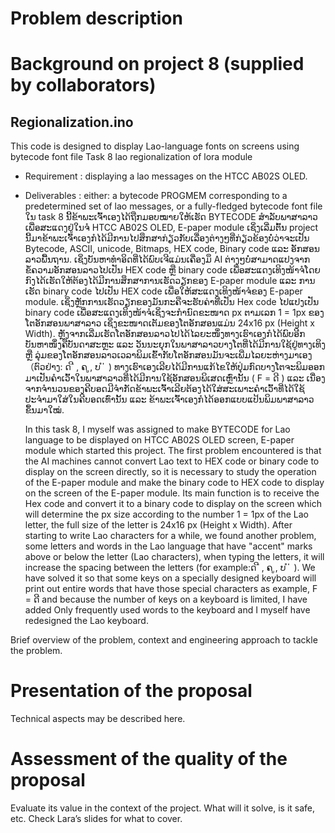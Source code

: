 # Problem description

# Background on project 8 (supplied by collaborators)

## Regionalization.ino
This code is designed to display Lao-language fonts on screens using bytecode font file
Task 8 lao regionalization of lora module
 - Requirement : displaying a lao messages on the HTCC AB02S OLED.
 - Deliverables : either: a bytecode PROGMEM corresponding to a predetermined set of lao messages, or a fully-fledged bytecode font file
     ໃນ task 8  ນີ້ຂ້າພະເຈົ້າເອງໄດ້ຖືກມອບໝາຍໃຫ້ເຮັດ BYTECODE ສຳລັບພາສາລາວເພື່ອສະແດງຢູ່ໃນຈໍ HTCC AB02S OLED, E-paper module ເຊິ່ງເລີ່ມຕົ້ນ project ນີ້ມາຂ້າພະເຈົ້າເອງກໍໄດ້ມີການໄປສຶກສາກ່ຽວກັບເລື່ອງຕ່າງໆທີ່ກ່ຽວຂ້ອງບໍ່ວ່າຈະເປັນ Bytecode, ASCII, unicode, Bitmaps, HEX code, Binary code ແລະ ອັກສອນລາວພື້ນຖານ. ເຊິ່ງບັນຫາທຳອິດທີ່ໄດ້ພົບເຈີແມ່ນເຄື່ອງມຶ AI ຕ່າງໆບໍ່ສາມາດແປງຈາກຂໍ້ຄວາມອັກສອນລາວໄປເປັນ HEX code ຫຼື binary code ເພື່ອສະແດງເທິງໜ້າຈໍໂດຍກົງໄດ້ເຮັດໃຫ້ຕ້ອງໄດ້ມີການສຶກສາການເຮັດວຽກຂອງ E-paper module ແລະ ການເຮັດ binary code ໄປເປັນ HEX code ເພື່ອໃຫ້ສະແດງເທິງໜ້າຈໍຂອງ E-paper module. ເຊິ່ງຫຼັກການເຮັດວຽກຂອງມັນກະຄືຈະຮັບຄ່າທີ່ເປັນ Hex code ໄປແປງເປັນ binary code ເພື່ອສະແດງເທິງໜ້າຈໍເຊິ່ງຈະກຳນົດຂະໜາດ px ຕາມເລກ 1 = 1px ຂອງໂຕອັກສອນພາສາລາວ ເຊິ່ງຂະໜາດເຕັມຂອງໂຕອັກສອນແມ່ນ 24x16 px (Height x Width). ຫຼັງຈາກເລີ່ມເຮັດໂຕອັກສອນລາວໄປໄດ້ໄລຍະໜຶ່ງທາງເຮົາເອງກໍໄດ້ພົບອີກບັນຫາໜຶ່ງຄືບັນດາສະຫຼະ ແລະ ວັນນະຍຸກໃນພາສາລາວບາງໂຕທີ່ໄດ້ມີການໃຊ້ຢູ່ທາງເທິງ​ຫຼື ລຸ່ມຂອງໂຕອັກສອນລາວເວລາພິມເຂົ້າກັບໂຕອັກສອນມັນຈະເພີ່ມໄລຍະຫ່າງມາເອງ（ຕົວຢ່າງ: ດ ີ , ຄ ູ, ບ ໍ ່ ) ທາງເຮົາເອງເລີຍໄດ້ມີການແກ້ໄຂໃຫ້ປຸ່ມກົດບາງໂຕຈະພິມອອກມາເປັນຄຳເວົ້າໃນພາສາລາວທີ່ໄດ້ມີການໃຊ້ອັກສອນພິເສດເຫຼົ່ານັ້ນ ( F = ດີ ) ແລະ ເນື່ອງຈາກຈຳນວນຂອງຄີບອດມີຈຳກັດຂ້າພະເຈົ້າເລີຍຕ້ອງໄດ້ໃສ່ສະເພາະຄຳເວົ້າທີ່ໄດ້ໃຊ້ປະຈຳມາໃສ່ໃນຄີບອດເທົ່ານັ້ນ ແລະ ຂ້າພະເຈົ້າເອງກໍໄດ້ອອກແບບແປ້ນພິມພາສາລາວຂຶ້ນມາໃໝ່.

   In this task 8, I myself was assigned to make BYTECODE for Lao language to be displayed on HTCC AB02S OLED screen, E-paper module which started this project. The first problem encountered is that the AI machines cannot convert Lao text to HEX code or binary code to display on the screen directly, so it is necessary to study the operation of the E-paper module and make the binary code to HEX code to display on the screen of the E-paper module. Its main function is to receive the Hex code and convert it to a binary code to display on the screen which will determine the px size according to the number 1 = 1px of the Lao letter, the full size of the letter is 24x16 px (Height x Width). After starting to write Lao characters for a while, we found another problem, some letters and words in the Lao language that have "accent" marks above or below the letter (Lao characters), when typing the letters, it will increase the spacing between the letters (for example:ດ ີ , ຄ ູ, ບ ໍ ່ ). We have solved it so that some keys on a specially designed keyboard will print out entire words that have those special characters as example, F = ດີ and because the number of keys on a keyboard is limited, I have added Only frequently used words to the keyboard and I myself have redesigned the Lao keyboard.

Brief overview of the problem, context and engineering approach to tackle the problem.

# Presentation of the proposal

Technical aspects may be described here.

# Assessment of the quality of the proposal

Evaluate its value in the context of the project. What will it solve, is it safe, etc. Check Lara’s slides for what to cover.


